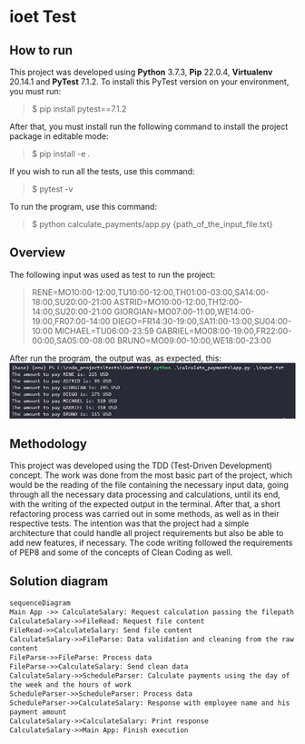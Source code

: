 # ioet Test
## How to run

This project was developed using **Python** 3.7.3, **Pip** 22.0.4, **Virtualenv** 20.14.1 and **PyTest** 7.1.2. To install this PyTest version on your environment, you must run:
>$ pip install pytest==7.1.2

After that, you must install run the following command to install the project package in editable mode:
>$ pip install -e .

If you wish to run all the tests, use this command:
>$ pytest -v

To run the program, use this command:
>$ python calculate_payments/app.py {path_of_the_input_file.txt}

## Overview
The following input was used as test to run the project:
> RENE=MO10:00-12:00,TU10:00-12:00,TH01:00-03:00,SA14:00-18:00,SU20:00-21:00
> ASTRID=MO10:00-12:00,TH12:00-14:00,SU20:00-21:00
> GIORGIAN=MO07:00-11:00,WE14:00-19:00,FR07:00-14:00
> DIEGO=FR14:30-19:00,SA11:00-13:00,SU04:00-10:00
> MICHAEL=TU06:00-23:59
> GABRIEL=MO08:00-19:00,FR22:00-00:00,SA05:00-08:00
> BRUNO=MO09:00-10:00,WE18:00-23:00

After run the program, the output was, as expected, this: 
![Terminal picture with the output of the program](instructions_imgs/overview_ex1.png)

## Methodology

This project was developed using the TDD (Test-Driven Development) concept. The work was done from the most basic part of the project, which would be the reading of the file containing the necessary input data, going through all the necessary data processing and calculations, until its end, with the writing of the expected output in the terminal. After that, a short refactoring process was carried out in some methods, as well as in their respective tests. The intention was that the project had a simple architecture that could handle all project requirements but also be able to add new features, if necessary. The code writing followed the requirements of PEP8 and some of the concepts of Clean Coding as well. 

## Solution diagram

```mermaid
sequenceDiagram
Main App ->> CalculateSalary: Request calculation passing the filepath
CalculateSalary->>FileRead: Request file content
FileRead->>CalculateSalary: Send file content
CalculateSalary->>FileParse: Data validation and cleaning from the raw content
FileParse->>FileParse: Process data
FileParse->>CalculateSalary: Send clean data
CalculateSalary->>ScheduleParser: Calculate payments using the day of the week and the hours of work
ScheduleParser->>ScheduleParser: Process data
ScheduleParser->>CalculateSalary: Response with employee name and his payment amount
CalculateSalary->>CalculateSalary: Print response
CalculateSalary->>Main App: Finish execution
```

